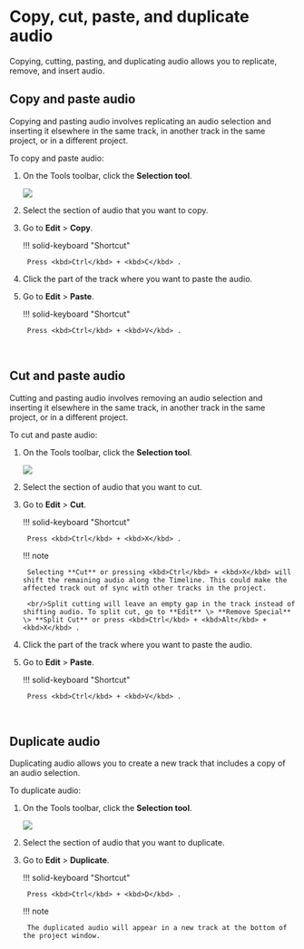 # Copy, cut, paste, and duplicate audio

Copying, cutting, pasting, and duplicating audio allows you to replicate, remove, and insert audio.
<br/>

## Copy and paste audio

Copying and pasting audio involves replicating an audio selection and inserting it elsewhere in the same track, in another track in the same project, or in a different project.

To copy and paste audio:

1. On the Tools toolbar, click the **Selection tool**.

    <img src="/learning-audacity/assets/images/Tools Toolbar - Selection Tool.png" />

2. Select the section of audio that you want to copy.

3. Go to **Edit** \> **Copy**.

    !!! solid-keyboard "Shortcut"
        
        Press <kbd>Ctrl</kbd> + <kbd>C</kbd> .

4. Click the part of the track where you want to paste the audio.

5. Go to **Edit** \> **Paste**.

    !!! solid-keyboard "Shortcut"
    
        Press <kbd>Ctrl</kbd> + <kbd>V</kbd> .

<br/>

## Cut and paste audio

Cutting and pasting audio involves removing an audio selection and inserting it elsewhere in the same track, in another track in the same project, or in a different project.

To cut and paste audio:

1. On the Tools toolbar, click the **Selection tool**.

    <img src="/learning-audacity/assets/images/Tools Toolbar - Selection Tool.png" />

2. Select the section of audio that you want to cut.

3. Go to **Edit** \> **Cut**.

    !!! solid-keyboard "Shortcut"    
    
        Press <kbd>Ctrl</kbd> + <kbd>X</kbd> .

    !!! note 
    
        Selecting **Cut** or pressing <kbd>Ctrl</kbd> + <kbd>X</kbd> will shift the remaining audio along the Timeline. This could make the affected track out of sync with other tracks in the project. 

        <br/>Split cutting will leave an empty gap in the track instead of shifting audio. To split cut, go to **Edit** \> **Remove Special** \> **Split Cut** or press <kbd>Ctrl</kbd> + <kbd>Alt</kbd> + <kbd>X</kbd> .

1. Click the part of the track where you want to paste the audio.

2. Go to **Edit** \> **Paste**.

    !!! solid-keyboard "Shortcut"

        Press <kbd>Ctrl</kbd> + <kbd>V</kbd> .

<br/>

## Duplicate audio

Duplicating audio allows you to create a new track that includes a copy of an audio selection.

To duplicate audio:

1. On the Tools toolbar, click the **Selection tool**.

    <img src="/learning-audacity/assets/images/Tools Toolbar - Selection Tool.png" />

2. Select the section of audio that you want to duplicate.

3. Go to **Edit** \> **Duplicate**.

    !!! solid-keyboard "Shortcut"

        Press <kbd>Ctrl</kbd> + <kbd>D</kbd> .

    !!! note
    
        The duplicated audio will appear in a new track at the bottom of the project window.

<br/>